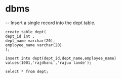 # dbms


-- Insert a single record into the dept table. 
```
create table dept(
dept_id int ,
dept_name varchar(20),
employee_name varchar(20)
);

insert into dept(dept_id,dept_name,employee_name) values(1001,'rajdhani','rajuu lande');

select * from dept;
```

